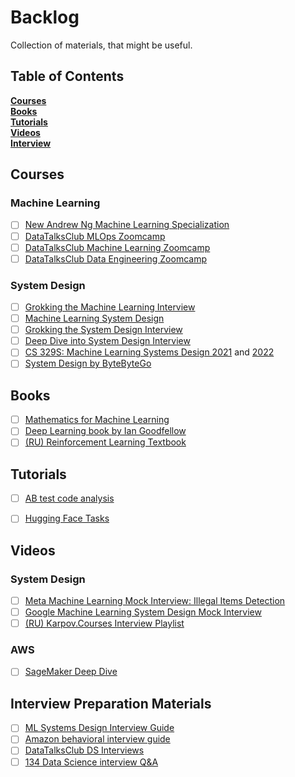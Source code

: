 # Backlog
Collection of materials, that might be useful.


## Table of Contents
**[Courses](#courses)**<br>
**[Books](#books)**<br>
**[Tutorials](#tutorials)**<br>
**[Videos](#videos)**<br>
**[Interview](#interview-preparation-materials)**<br>


## Courses
### Machine Learning
- [ ] [New Andrew Ng Machine Learning Specialization](https://www.coursera.org/specializations/machine-learning-introduction)
- [ ] [DataTalksClub MLOps Zoomcamp](https://github.com/DataTalksClub/mlops-zoomcamp)
- [ ] [DataTalksClub Machine Learning Zoomcamp](https://github.com/alexeygrigorev/mlbookcamp-code/tree/master/course-zoomcamp)
- [ ] [DataTalksClub Data Engineering Zoomcamp](https://github.com/DataTalksClub/data-engineering-zoomcamp/)

### System Design
- [ ] [Grokking the Machine Learning Interview](https://www.educative.io/courses/grokking-the-machine-learning-interview)
- [ ] [Machine Learning System Design](https://www.educative.io/courses/machine-learning-system-design)
- [ ] [Grokking the System Design Interview](https://www.educative.io/courses/grokking-the-system-design-interview)
- [ ] [Deep Dive into System Design Interview](https://www.educative.io/path/deep-dive-into-system-design-interview)
- [ ] [CS 329S: Machine Learning Systems Design 2021](https://stanford-cs329s.github.io/2021/syllabus.html) and [2022](https://stanford-cs329s.github.io/syllabus.html)
- [ ] [System Design by ByteByteGo](https://bytebytego.com)

## Books
- [ ] [Mathematics for Machine Learning](https://mml-book.github.io)
- [ ] [Deep Learning book by Ian Goodfellow](https://www.deeplearningbook.org)
- [ ] [(RU) Reinforcement Learning Textbook](https://arxiv.org/abs/2201.09746)

## Tutorials
- [ ] [AB test code analysis](https://alex.gladkikh.org/dataanalytics/abtest/job/2022/06/30/analyze-AB-test.html)
- [ ] [Hugging Face Tasks](https://huggingface.co/tasks)


## Videos

### System Design
- [ ] [Meta Machine Learning Mock Interview: Illegal Items Detection](https://www.youtube.com/watch?v=FpuiovvSPYc)
- [ ] [Google Machine Learning System Design Mock Interview](https://www.youtube.com/watch?v=uF1V2MqX2U0)
- [ ] [(RU) Karpov.Courses Interview Playlist](https://www.youtube.com/watch?v=VPg2Uu1MYgI&list=PLBRXq5LaddfzDBjg6soIwJJA2klXXs6ni&index=13)

### AWS
- [ ] [SageMaker Deep Dive](https://www.youtube.com/playlist?list=PLhr1KZpdzukcOr_6j_zmSrvYnLUtgqsZz)


## Interview Preparation Materials
- [ ] [ML Systems Design Interview Guide](http://patrickhalina.com/posts/ml-systems-design-interview-guide/)
- [ ] [Amazon behavioral interview guide](https://igotanoffer.com/blogs/tech/amazon-behavioral-interview)
- [ ] [DataTalksClub DS Interviews](https://ds-interviews.org)
- [ ] [134 Data Science interview Q&A](https://github.com/achuthasubhash/Complete-Life-Cycle-of-a-Data-Science-Project/blob/master/data%20science%20interview%20questions%20by%20steve.pdf)

